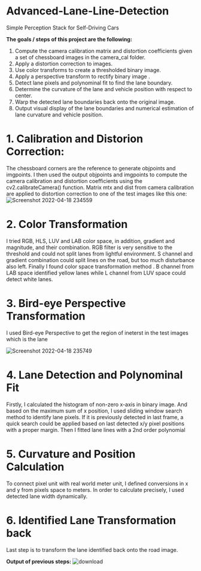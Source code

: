 # Advanced-Lane-Line-Detection
Simple Perception Stack for Self-Driving Cars


**The goals / steps of this project are the following:**

1. Compute the camera calibration matrix and distortion coefficients given a set of chessboard images in the camera_cal folder.
2. Apply a distortion correction to images.
3. Use color transforms to create a thresholded binary image.
4. Apply a perspective transform to rectify binary image .
5. Detect lane pixels and polynominal fit to find the lane boundary.
6. Determine the curvature of the lane and vehicle position with respect to center.
7. Warp the detected lane boundaries back onto the original image.
8. Output visual display of the lane boundaries and numerical estimation of lane curvature and vehicle position.


# 1. Calibration and Distorion Correction:
The chessboard corners are the reference to generate objpoints and imgpoints.
I then used the output objpoints and imgpoints to compute the camera calibration and distortion coefficients using the cv2.calibrateCamera() function.
Matrix mtx and dist from camera calibration are applied to distortion correction to one of the test images like this one:
![Screenshot 2022-04-18 234559](https://user-images.githubusercontent.com/73904088/163897732-7707d1ca-20de-4513-9397-bb42fe87ec13.jpg)


# 2. Color Transformation
I tried RGB, HLS, LUV and LAB color space, in addition, gradient and magnitude, and their combination. 
RGB filter is very sensitive to the threshold and could not split lanes from lightful environment. 
S channel and gradient combination could split lines on the road, but too much disturbance also left.
Finally I found color space transformation method .
B channel from LAB space identified yellow lanes while L channel from LUV space could detect white lanes.

# 3. Bird-eye Perspective Transformation
I used Bird-eye Perspective to get the region of ineterst in the test images which is the lane

![Screenshot 2022-04-18 235749](https://user-images.githubusercontent.com/73904088/163897879-3647be37-9ca4-4138-ac7c-30519216118c.jpg)

# 4. Lane Detection and Polynominal Fit

Firstly, I calculated the histogram of non-zero x-axis in binary image. And based on the maximum sum of x position, I used sliding window search method to identify lane pixels. If it is previously detected in last frame, a quick search could be applied based on last detected x/y pixel positions with a proper margin.
Then I fitted lane lines with a 2nd order polynomial 

# 5. Curvature and Position Calculation
To connect pixel unit with real world meter unit, I defined conversions in x and y from pixels space to meters. In order to calculate precisely, I used detected lane width dynamically.

# 6. Identified Lane Transformation back
Last step is to transform the lane identified back onto the road image. 

**Output of previous steps:**
![download](https://user-images.githubusercontent.com/73904088/163897988-000ac93a-f167-411d-84c2-d725a000a270.png)

